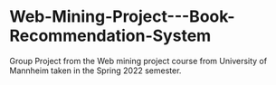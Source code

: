 # Web-Mining-Project---Book-Recommendation-System
Group Project from the Web mining project course from University of Mannheim taken in the Spring 2022 semester.
